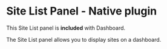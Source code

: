 # Site List Panel - Native plugin

This Site List panel is **included** with Dashboard.

The Site List panel allows you to display sites on a dashboard.

